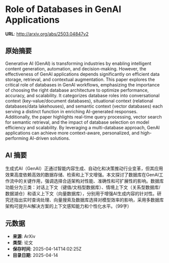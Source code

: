 # Role of Databases in GenAI Applications

**URL**: http://arxiv.org/abs/2503.04847v2

## 原始摘要

Generative AI (GenAI) is transforming industries by enabling intelligent
content generation, automation, and decision-making. However, the effectiveness
of GenAI applications depends significantly on efficient data storage,
retrieval, and contextual augmentation. This paper explores the critical role
of databases in GenAI workflows, emphasizing the importance of choosing the
right database architecture to optimize performance, accuracy, and scalability.
It categorizes database roles into conversational context (key-value/document
databases), situational context (relational databases/data lakehouses), and
semantic context (vector databases) each serving a distinct function in
enriching AI-generated responses. Additionally, the paper highlights real-time
query processing, vector search for semantic retrieval, and the impact of
database selection on model efficiency and scalability. By leveraging a
multi-database approach, GenAI applications can achieve more context-aware,
personalized, and high-performing AI-driven solutions.


## AI 摘要

生成式AI（GenAI）正通过智能内容生成、自动化和决策推动行业变革，但其应用效果高度依赖高效的数据存储、检索和上下文增强。本文探讨了数据库在GenAI工作流中的关键作用，强调选择合适架构对性能、准确性和可扩展性的影响。数据库功能分为三类：对话上下文（键值/文档型数据库）、情境上下文（关系型数据库/数据湖仓）和语义上下文（向量数据库），分别用于增强AI生成内容的针对性。研究还指出实时查询处理、向量搜索及数据库选择对模型效率的影响，采用多数据库架构可提升AI解决方案的上下文感知能力和个性化水平。（99字）

## 元数据

- **来源**: ArXiv
- **类型**: 论文
- **保存时间**: 2025-04-14T14:02:25Z
- **目录日期**: 2025-04-14
